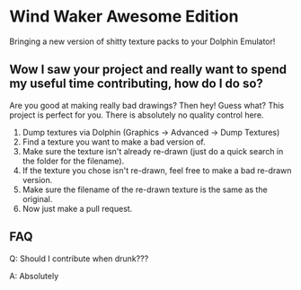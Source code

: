 # Wind Waker Awesome Edition

Bringing a new version of shitty texture packs to your Dolphin Emulator!


## Wow I saw your project and really want to spend my useful time contributing, how do I do so?

Are you good at making really bad drawings? Then hey! Guess what? This project is perfect for you. There is absolutely no quality control here.

1. Dump textures via Dolphin (Graphics -> Advanced -> Dump Textures)
2. Find a texture you want to make a bad version of.
3. Make sure the texture isn't already re-drawn (just do a quick search in the folder for the filename).
4. If the texture you chose isn't re-drawn, feel free to make a bad re-drawn version.
5. Make sure the filename of the re-drawn texture is the same as the original.
6. Now just make a pull request.


## FAQ

Q: Should I contribute when drunk???

A: Absolutely